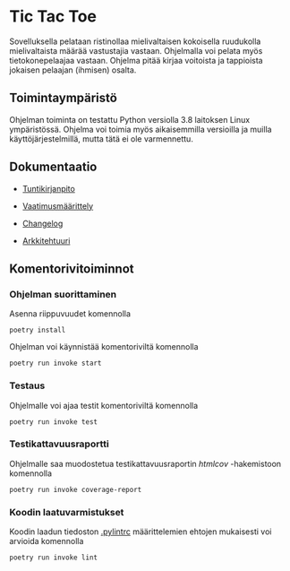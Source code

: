 # Tic Tac Toe
Sovelluksella pelataan ristinollaa mielivaltaisen kokoisella ruudukolla mielivaltaista määrää vastustajia vastaan. Ohjelmalla voi pelata myös tietokonepelaajaa vastaan. Ohjelma pitää kirjaa voitoista ja tappioista jokaisen pelaajan (ihmisen) osalta.

## Toimintaympäristö
Ohjelman toiminta on testattu Python versiolla 3.8 laitoksen Linux ympäristössä. Ohjelma voi toimia myös aikaisemmilla versioilla ja muilla käyttöjärjestelmillä, mutta tätä ei ole varmennettu.

## Dokumentaatio
- [Tuntikirjanpito](./dokumentaatio/tuntikirjanpito.md)

- [Vaatimusmäärittely](./dokumentaatio/vaatimusmaarittely.md)

- [Changelog](./dokumentaatio/changelog.md)

- [Arkkitehtuuri](./dokumentaatio/arkkitehtuuri.md)

## Komentorivitoiminnot
### Ohjelman suorittaminen
Asenna riippuvuudet komennolla
```
poetry install
```
Ohjelman voi käynnistää komentoriviltä komennolla
```
poetry run invoke start
```

### Testaus
Ohjelmalle voi ajaa testit komentoriviltä komennolla
```
poetry run invoke test
```

### Testikattavuusraportti
Ohjelmalle saa muodostetua testikattavuusraportin *htmlcov* -hakemistoon komennolla
```
poetry run invoke coverage-report
```

### Koodin laatuvarmistukset
Koodin laadun tiedoston [.pylintrc](./.pylintrc) määrittelemien ehtojen mukaisesti voi arvioida komennolla
```
poetry run invoke lint
```
